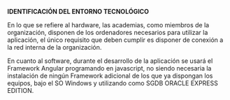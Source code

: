 **IDENTIFICACIÓN DEL ENTORNO TECNOLÓGICO**

En lo que se refiere al hardware, las academias, como miembros de la organización, disponen de los ordenadores necesarios para utilizar la aplicación, el único requisito que deben cumplir es disponer de conexión a la red interna de la organización.

En cuanto al software, durante el desarrollo de la aplicación se usará el Framework Angular programando en javascript, no siendo necesaria la instalación de ningún Framework adicional de los que ya dispongan los equipos, bajo el SO Windows y utilizando como SGDB ORACLE EXPRESS EDITION.